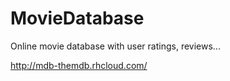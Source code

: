 # MovieDatabase
Online movie database with user ratings, reviews...

http://mdb-themdb.rhcloud.com/
